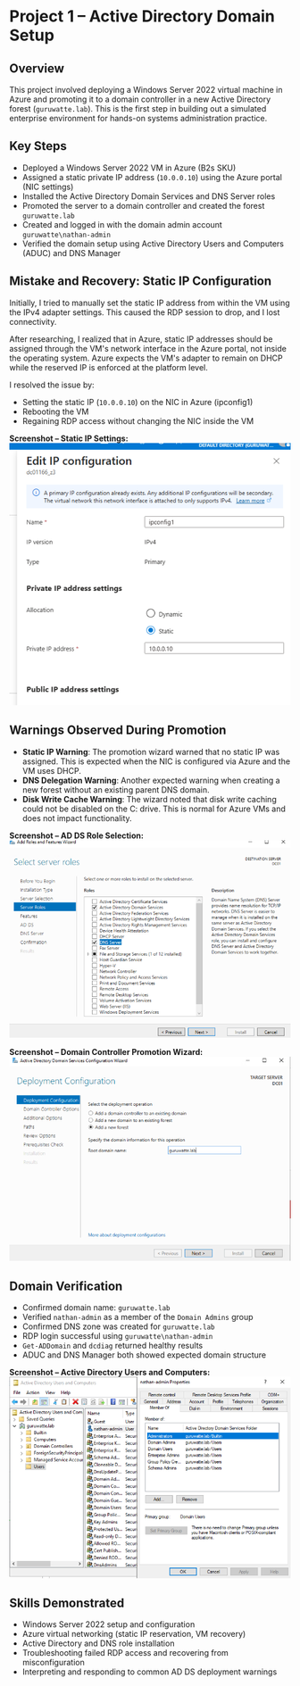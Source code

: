 # Project 1 – Active Directory Domain Setup

## Overview

This project involved deploying a Windows Server 2022 virtual machine in Azure and promoting it to a domain controller in a new Active Directory forest (`guruwatte.lab`). This is the first step in building out a simulated enterprise environment for hands-on systems administration practice.

## Key Steps

- Deployed a Windows Server 2022 VM in Azure (B2s SKU)
- Assigned a static private IP address (`10.0.0.10`) using the Azure portal (NIC settings)
- Installed the Active Directory Domain Services and DNS Server roles
- Promoted the server to a domain controller and created the forest `guruwatte.lab`
- Created and logged in with the domain admin account `guruwatte\nathan-admin`
- Verified the domain setup using Active Directory Users and Computers (ADUC) and DNS Manager

## Mistake and Recovery: Static IP Configuration

Initially, I tried to manually set the static IP address from within the VM using the IPv4 adapter settings. This caused the RDP session to drop, and I lost connectivity.

After researching, I realized that in Azure, static IP addresses should be assigned through the VM's network interface in the Azure portal, not inside the operating system. Azure expects the VM's adapter to remain on DHCP while the reserved IP is enforced at the platform level.

I resolved the issue by:
- Setting the static IP (`10.0.0.10`) on the NIC in Azure (ipconfig1)
- Rebooting the VM
- Regaining RDP access without changing the NIC inside the VM

**Screenshot – Static IP Settings:**  
![Static IP Settings](./static_ip_settings.png)

## Warnings Observed During Promotion

- **Static IP Warning**: The promotion wizard warned that no static IP was assigned. This is expected when the NIC is configured via Azure and the VM uses DHCP.
- **DNS Delegation Warning**: Another expected warning when creating a new forest without an existing parent DNS domain.
- **Disk Write Cache Warning**: The wizard noted that disk write caching could not be disabled on the C: drive. This is normal for Azure VMs and does not impact functionality.

**Screenshot – AD DS Role Selection:**  
![Role Selection](./role_selection.png)

**Screenshot – Domain Controller Promotion Wizard:**  
![Domain Promotion](./dc_promotion.png)

## Domain Verification

- Confirmed domain name: `guruwatte.lab`
- Verified `nathan-admin` as a member of the `Domain Admins` group
- Confirmed DNS zone was created for `guruwatte.lab`
- RDP login successful using `guruwatte\nathan-admin`
- `Get-ADDomain` and `dcdiag` returned healthy results
- ADUC and DNS Manager both showed expected domain structure

**Screenshot – Active Directory Users and Computers:**  
![ADUC](./ADUC.png)

## Skills Demonstrated

- Windows Server 2022 setup and configuration
- Azure virtual networking (static IP reservation, VM recovery)
- Active Directory and DNS role installation
- Troubleshooting failed RDP access and recovering from misconfiguration
- Interpreting and responding to common AD DS deployment warnings
